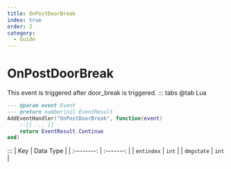 ```yaml
---
title: OnPostDoorBreak
index: true
order: 2
category:
  - Guide
---
```


# OnPostDoorBreak
This event is triggered after door_break is triggered.
::: tabs
@tab Lua
```lua
--- @param event Event
--- @return number|nil EventResult
AddEventHandler("OnPostDoorBreak", function(event)
    --[[ ... ]]
    return EventResult.Continue
end)
```

:::
|     Key    | Data Type |
| :--------: | :-------: |
| `entindex` |   `int`   |
| `dmgstate` |   `int`   |